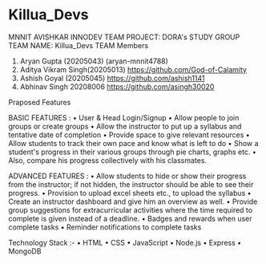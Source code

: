 # Killua_Devs
MNNIT AVISHKAR INNODEV TEAM
PROJECT:
DORA's STUDY GROUP
TEAM NAME: Killua_Devs
TEAM Members
1. Aryan Gupta (20205043)    (aryan-mnnit4788)
2. Aditya Vikram Singh(20205013)    https://github.com/God-of-Calamity
3. Ashish Goyal (20205045)          https://github.com/ashish1141
4. Abhinav Singh  20208006          https://github.com/asingh30020
 
 Praposed Features
 
BASIC FEATURES : 
•	User & Head Login/Signup
•	Allow people to join groups or create groups
•	Allow the instructor to put up a syllabus and tentative date of completion
•	Provide space to give relevant resources
•	Allow students to track their own pace and know what is left to do
•	Show a student's progress in their various groups through pie charts, graphs etc.
•	Also, compare his progress collectively with his classmates.

ADVANCED FEATURES :
•	Allow students to hide or show their progress from the instructor; if not hidden, the instructor should be able to see their progress.
•	Provision to upload excel sheets etc., to upload the syllabus
•	Create an instructor dashboard and give him an overview as well.
•	Provide group suggestions for extracurricular activities where the time required to complete is given instead of a deadline.
•	Badges and rewards when user complete tasks 
•	Reminder notifications to complete tasks 

Technology Stack :- 
•	HTML 
•	CSS 
•	JavaScript 
•	Node.js 
•	Express
•	MongoDB 


